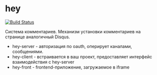# hey

[![Build Status](https://travis-ci.org/gebv/hey.svg?branch=master)](https://travis-ci.org/gebv/hey)

Система комментариев.
Механизм установки комментариев на странице аналогичный Disqus.

* hey-server - авторизация по oauth, оперирует каналами, сообщениями.
* hey-client - встраивается в ваш проект, предоставляет интерфейс взаимодействия с hey-server
* hey-front - frontend-приложение, загружаемое в iframe
